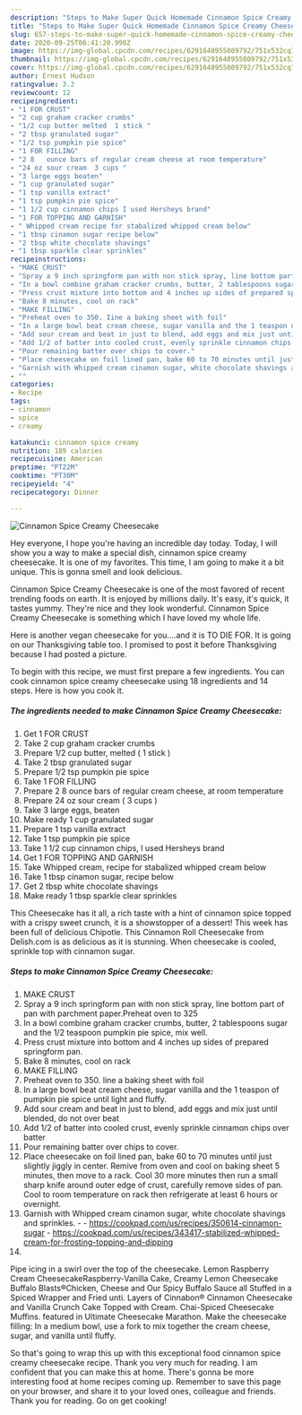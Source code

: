 ```yaml
---
description: "Steps to Make Super Quick Homemade Cinnamon Spice Creamy Cheesecake"
title: "Steps to Make Super Quick Homemade Cinnamon Spice Creamy Cheesecake"
slug: 657-steps-to-make-super-quick-homemade-cinnamon-spice-creamy-cheesecake
date: 2020-09-25T06:41:20.990Z
image: https://img-global.cpcdn.com/recipes/6291648955809792/751x532cq70/cinnamon-spice-creamy-cheesecake-recipe-main-photo.jpg
thumbnail: https://img-global.cpcdn.com/recipes/6291648955809792/751x532cq70/cinnamon-spice-creamy-cheesecake-recipe-main-photo.jpg
cover: https://img-global.cpcdn.com/recipes/6291648955809792/751x532cq70/cinnamon-spice-creamy-cheesecake-recipe-main-photo.jpg
author: Ernest Hudson
ratingvalue: 3.2
reviewcount: 12
recipeingredient:
- "1 FOR CRUST"
- "2 cup graham cracker crumbs"
- "1/2 cup butter melted  1 stick "
- "2 tbsp granulated sugar"
- "1/2 tsp pumpkin pie spice"
- "1 FOR FILLING"
- "2 8   ounce bars of regular cream cheese at room temperature"
- "24 oz sour cream  3 cups "
- "3 large eggs beaten"
- "1 cup granulated sugar"
- "1 tsp vanilla extract"
- "1 tsp pumpkin pie spice"
- "1 1/2 cup cinnamon chips I used Hersheys brand"
- "1 FOR TOPPING AND GARNISH"
- " Whipped cream recipe for stabalized whipped cream below"
- "1 tbsp cinamon sugar recipe below"
- "2 tbsp white chocolate shavings"
- "1 tbsp sparkle clear sprinkles"
recipeinstructions:
- "MAKE CRUST"
- "Spray a 9 inch springform pan with non stick spray, line bottom part of pan with parchment paper.Preheat oven to 325"
- "In a bowl combine graham cracker crumbs, butter, 2 tablespoons sugar and the 1/2 teaspoon pumpkin pie spice, mix well."
- "Press crust mixture into bottom and 4 inches up sides of prepared springform pan."
- "Bake 8 minutes, cool on rack"
- "MAKE FILLING"
- "Preheat oven to 350. Iine a baking sheet with foil"
- "In a large bowl beat cream cheese, sugar vanilla and the 1 teaspon of pumpkin pie spice until light and fluffy."
- "Add sour cream and beat in just to blend, add eggs and mix just until blended, do not over beat"
- "Add 1/2 of batter into cooled crust, evenly sprinkle cinnamon chips over batter"
- "Pour remaining batter over chips to cover."
- "Place cheesecake on foil lined pan, bake 60 to 70 minutes until just slightly jiggly in center. Remive from oven and cool on baking sheet 5 minutes, then move to a rack. Cool 30 more minutes then run a small sharp knife around outer edge of crust, carefully remove sides of pan. Cool to room temperature on rack then refrigerate at least 6 hours or overnight."
- "Garnish with Whipped cream cinamon sugar, white chocolate shavings and sprinkles.  https://cookpad.com/us/recipes/350614-cinnamon-sugar https://cookpad.com/us/recipes/343417-stabilized-whipped-cream-for-frosting-topping-and-dipping"
- ""
categories:
- Recipe
tags:
- cinnamon
- spice
- creamy

katakunci: cinnamon spice creamy 
nutrition: 189 calories
recipecuisine: American
preptime: "PT22M"
cooktime: "PT30M"
recipeyield: "4"
recipecategory: Dinner

---
```



![Cinnamon Spice Creamy Cheesecake](https://img-global.cpcdn.com/recipes/6291648955809792/751x532cq70/cinnamon-spice-creamy-cheesecake-recipe-main-photo.jpg)

Hey everyone, I hope you're having an incredible day today. Today, I will show you a way to make a special dish, cinnamon spice creamy cheesecake. It is one of my favorites. This time, I am going to make it a bit unique. This is gonna smell and look delicious.

Cinnamon Spice Creamy Cheesecake is one of the most favored of recent trending foods on earth. It is enjoyed by millions daily. It's easy, it's quick, it tastes yummy. They're nice and they look wonderful. Cinnamon Spice Creamy Cheesecake is something which I have loved my whole life.

Here is another vegan cheesecake for you….and it is TO DIE FOR. It is going on our Thanksgiving table too. I promised to post it before Thanksgiving because I had posted a picture.


To begin with this recipe, we must first prepare a few ingredients. You can cook cinnamon spice creamy cheesecake using 18 ingredients and 14 steps. Here is how you cook it.

<!--inarticleads1-->

##### The ingredients needed to make Cinnamon Spice Creamy Cheesecake:

1. Get 1 FOR CRUST
1. Take 2 cup graham cracker crumbs
1. Prepare 1/2 cup butter, melted ( 1 stick )
1. Take 2 tbsp granulated sugar
1. Prepare 1/2 tsp pumpkin pie spice
1. Take 1 FOR FILLING
1. Prepare 2 8   ounce bars of regular cream cheese, at room temperature
1. Prepare 24 oz sour cream ( 3 cups )
1. Take 3 large eggs, beaten
1. Make ready 1 cup granulated sugar
1. Prepare 1 tsp vanilla extract
1. Take 1 tsp pumpkin pie spice
1. Take 1 1/2 cup cinnamon chips, I used Hersheys brand
1. Get 1 FOR TOPPING AND GARNISH
1. Take  Whipped cream, recipe for stabalized whipped cream below
1. Take 1 tbsp cinamon sugar, recipe below
1. Get 2 tbsp white chocolate shavings
1. Make ready 1 tbsp sparkle clear sprinkles


This Cheesecake has it all, a rich taste with a hint of cinnamon spice topped with a crispy sweet crunch, it is a showstopper of a dessert! This week has been full of delicious Chipotle. This Cinnamon Roll Cheesecake from Delish.com is as delicious as it is stunning. When cheesecake is cooled, sprinkle top with cinnamon sugar. 

<!--inarticleads2-->

##### Steps to make Cinnamon Spice Creamy Cheesecake:

1. MAKE CRUST
1. Spray a 9 inch springform pan with non stick spray, line bottom part of pan with parchment paper.Preheat oven to 325
1. In a bowl combine graham cracker crumbs, butter, 2 tablespoons sugar and the 1/2 teaspoon pumpkin pie spice, mix well.
1. Press crust mixture into bottom and 4 inches up sides of prepared springform pan.
1. Bake 8 minutes, cool on rack
1. MAKE FILLING
1. Preheat oven to 350. Iine a baking sheet with foil
1. In a large bowl beat cream cheese, sugar vanilla and the 1 teaspon of pumpkin pie spice until light and fluffy.
1. Add sour cream and beat in just to blend, add eggs and mix just until blended, do not over beat
1. Add 1/2 of batter into cooled crust, evenly sprinkle cinnamon chips over batter
1. Pour remaining batter over chips to cover.
1. Place cheesecake on foil lined pan, bake 60 to 70 minutes until just slightly jiggly in center. Remive from oven and cool on baking sheet 5 minutes, then move to a rack. Cool 30 more minutes then run a small sharp knife around outer edge of crust, carefully remove sides of pan. Cool to room temperature on rack then refrigerate at least 6 hours or overnight.
1. Garnish with Whipped cream cinamon sugar, white chocolate shavings and sprinkles. -  - https://cookpad.com/us/recipes/350614-cinnamon-sugar - https://cookpad.com/us/recipes/343417-stabilized-whipped-cream-for-frosting-topping-and-dipping
1. 


Pipe icing in a swirl over the top of the cheesecake. Lemon Raspberry Cream CheesecakeRaspberry-Vanilla Cake, Creamy Lemon Cheesecake Buffalo Blasts®Chicken, Cheese and Our Spicy Buffalo Sauce all Stuffed in a Spiced Wrapper and Fried unti. Layers of Cinnabon® Cinnamon Cheesecake and Vanilla Crunch Cake Topped with Cream. Chai-Spiced Cheesecake Muffins. featured in Ultimate Cheesecake Marathon. Make the cheesecake filling: In a medium bowl, use a fork to mix together the cream cheese, sugar, and vanilla until fluffy. 

So that's going to wrap this up with this exceptional food cinnamon spice creamy cheesecake recipe. Thank you very much for reading. I am confident that you can make this at home. There's gonna be more interesting food at home recipes coming up. Remember to save this page on your browser, and share it to your loved ones, colleague and friends. Thank you for reading. Go on get cooking!
